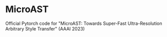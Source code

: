 # MicroAST
Official Pytorch code for "MicroAST: Towards Super-Fast Ultra-Resolution Arbitrary Style Transfer" (AAAI 2023)

